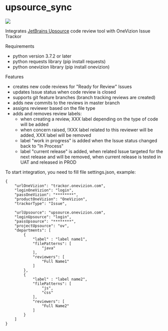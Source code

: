 # upsource_sync
![](./icon.png)

Integrates [JetBrains Upsource](https://www.jetbrains.com/upsource/) code review tool with OneVizion Issue Trackor

Requirements
- python version 3.7.2 or later
- python requests library (pip install requests)
- python onevizion library (pip install onevizion)

Features
- creates new code reviews for "Ready for Review" Issues
- updates Issue status when code review is closed
- supports git feature branches (branch tracking reviews are created)
- adds new commits to the reviews in master branch
- assigns reviewer based on the file type
- adds and removes review labels:
  + when creating a review, XXX label depending on the type of code will be added 
  + when concern raised, !XXX label related to this reviewer will be added, XXX label will be removed
  + label "work in progress" is added when the Issue status changed back to "In Process"
  + label "current release" is added, when related Issue targeted for the next release and will be removed, when current release is tested in UAT and released in PROD

To start integration, you need to fill file settings.json, example:
```
{
    "urlOneVizion": "trackor.onevizion.com",
    "loginOneVizion": "login",
    "passOneVizion": "********",
    "productOneVizion": "OneVizion",
    "trackorType": "Issue",

    "urlUpsource": "upsource.onevizion.com",
    "loginUpsource": "login",
    "passUpsource": "********",
    "projectUpsource": "ov",
    "departments": [
        {
            "label" : "label name1",
            "filePatterns": [
                "java"
            ],
            "reviewers": [
                "Full Name1"
            ]
        },
        {
            "label" : "label name2",
            "filePatterns": [
                "js",
                "css"
            ],
            "reviewers": [
                "Full Name2"
            ]
        }
    ]
}
```
